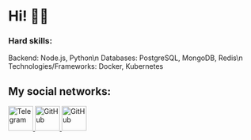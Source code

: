 # Hi! 👋🏼 

### Hard skills:
Backend: Node.js, Python\n
Databases: PostgreSQL, MongoDB, Redis\n
Technologies/Frameworks: Docker, Kubernetes
 
## My social networks:

<a href="https://t.me/kaprivalov">
   <img top="0" src="https://upload.wikimedia.org/wikipedia/commons/thumb/8/82/Telegram_logo.svg/1024px-Telegram_logo.svg.png?20220101141644)" width=50 height=50 alt="Telegram" target="_blank" margin-left="10px">
<a href="mailto:kaprivalov@mail.ru">
   <img top="0" src="https://upload.wikimedia.org/wikipedia/commons/4/4e/Mail_%28iOS%29.svg" width=50 height=50 alt="GitHub" target="_blank" margin-left="10px">
<a href="https://github.com/hellkirl">
   <img top="0" src="https://cdn-icons-png.flaticon.com/512/25/25231.png" width=50 height=50 alt="GitHub" target="_blank" margin-left="10px">
